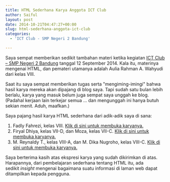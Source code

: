 ```yaml
---
title: HTML Sederhana Karya Anggota ICT Club
author: Saiful
layout: post
date: 2014-10-21T04:47:27+00:00
slug: html-sederhana-anggota-ict-club
categories:
  - 'ICT Club - SMP Negeri 2 Bandung'

---
```

Saya sempat memberikan sedikit tambahan materi ketika kegiatan [ICT Club &#8211; SMP Negeri 2 Bandung][1] tanggal 12 September 2014. Kala itu, materinya mengenai HTML, dan pemateri utamanya adalah Aulia Rahman A. Wahyudi dari kelas VIII.

Saat itu saya sempat memberikan tugas serta "mengiming-imingi" bahwa hasil karya mereka akan dipajang di blog saya. Tapi sudah satu bulan lebih berlalu, karya yang masuk belum juga sempat saya unggah ke blog. (Padahal kerjaan lain terkejar semua ... dan mengunggah ini hanya butuh sekian menit. Aduh, maafkan.)

Saya pajang hasil karya HTML sederhana dari adik-adik saya di sana:

  1. Fadly Fahrezi, kelas VIII. [Klik di sini untuk membuka karyanya.][2]
  2. Firyal Dhiya, kelas VII-D, dan Moza, kelas VII-C. [Klik di sini untuk membuka karyanya.][3]
  3. M. Reynaldy T., kelas VIII-A, dan M. Dika Nugroho, kelas VIII-C. [Klik di sini untuk membuka karyanya.][4]

Saya berterima kasih atas ekspresi karya yang sudah dikirimkan di atas. Harapannya, dari pembelajaran sederhana tentang HTML itu, ada sedikit _insight_ mengenai bagaimana suatu informasi di laman web dapat ditampilkan kepada pengguna.

 [1]: http://www.ictsmpn2bdg.web.id/
 [2]: http://saiful.web.id/blog/wp-content/uploads/2014/10/fadly/
 [3]: http://saiful.web.id/blog/wp-content/uploads/2014/10/moza-firyal/
 [4]: http://saiful.web.id/blog/wp-content/uploads/2014/10/dika/
